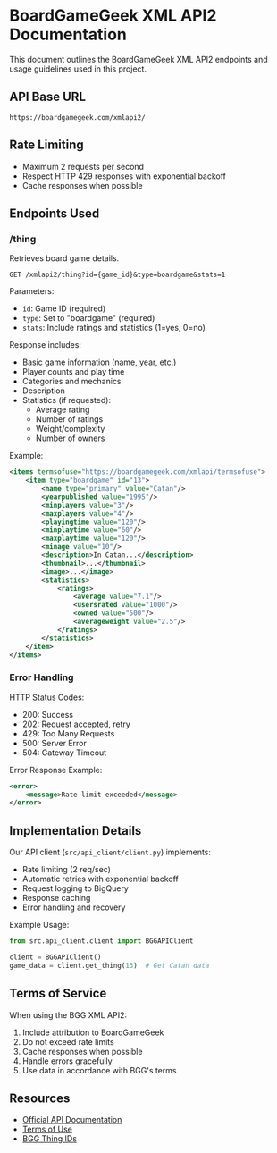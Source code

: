 # BoardGameGeek XML API2 Documentation

This document outlines the BoardGameGeek XML API2 endpoints and usage guidelines used in this project.

## API Base URL
```
https://boardgamegeek.com/xmlapi2/
```

## Rate Limiting
- Maximum 2 requests per second
- Respect HTTP 429 responses with exponential backoff
- Cache responses when possible

## Endpoints Used

### /thing
Retrieves board game details.

```
GET /xmlapi2/thing?id={game_id}&type=boardgame&stats=1
```

Parameters:
- `id`: Game ID (required)
- `type`: Set to "boardgame" (required)
- `stats`: Include ratings and statistics (1=yes, 0=no)

Response includes:
- Basic game information (name, year, etc.)
- Player counts and play time
- Categories and mechanics
- Description
- Statistics (if requested):
  - Average rating
  - Number of ratings
  - Weight/complexity
  - Number of owners

Example:
```xml
<items termsofuse="https://boardgamegeek.com/xmlapi/termsofuse">
    <item type="boardgame" id="13">
        <name type="primary" value="Catan"/>
        <yearpublished value="1995"/>
        <minplayers value="3"/>
        <maxplayers value="4"/>
        <playingtime value="120"/>
        <minplaytime value="60"/>
        <maxplaytime value="120"/>
        <minage value="10"/>
        <description>In Catan...</description>
        <thumbnail>...</thumbnail>
        <image>...</image>
        <statistics>
            <ratings>
                <average value="7.1"/>
                <usersrated value="1000"/>
                <owned value="500"/>
                <averageweight value="2.5"/>
            </ratings>
        </statistics>
    </item>
</items>
```

### Error Handling

HTTP Status Codes:
- 200: Success
- 202: Request accepted, retry
- 429: Too Many Requests
- 500: Server Error
- 504: Gateway Timeout

Error Response Example:
```xml
<error>
    <message>Rate limit exceeded</message>
</error>
```

## Implementation Details

Our API client (`src/api_client/client.py`) implements:
- Rate limiting (2 req/sec)
- Automatic retries with exponential backoff
- Request logging to BigQuery
- Response caching
- Error handling and recovery

Example Usage:
```python
from src.api_client.client import BGGAPIClient

client = BGGAPIClient()
game_data = client.get_thing(13)  # Get Catan data
```

## Terms of Service

When using the BGG XML API2:
1. Include attribution to BoardGameGeek
2. Do not exceed rate limits
3. Cache responses when possible
4. Handle errors gracefully
5. Use data in accordance with BGG's terms

## Resources

- [Official API Documentation](https://boardgamegeek.com/wiki/page/BGG_XML_API2)
- [Terms of Use](https://boardgamegeek.com/xmlapi/termsofuse)
- [BGG Thing IDs](http://bgg.activityclub.org/bggdata/thingids.txt)
